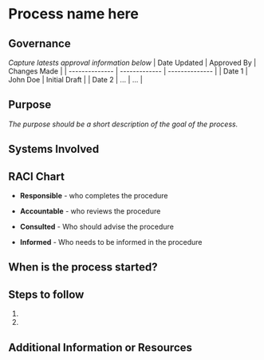 # Process name here

## Governance
*Capture latests approval information below*
| Date Updated   | Approved By   | Changes Made   |
| -------------- | ------------- | -------------- |
| Date 1         | John Doe      | Initial Draft  |
| Date 2         | ...           | ...            |

## Purpose
*The purpose should be a short description of the goal of the process.*

## Systems Involved

## RACI Chart
- **Responsible** - who completes the procedure

- **Accountable** - who reviews the procedure

- **Consulted** - Who should advise the procedure

- **Informed** - Who needs to be informed in the procedure

## When is the process started?

## Steps to follow
1. 
2.

## Additional Information or Resources